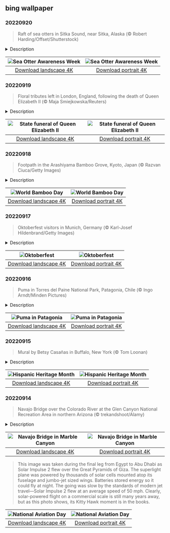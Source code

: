 ## bing wallpaper

### 20220920

> Raft of sea otters in Sitka Sound, near Sitka, Alaska (© Robert Harding/Offset/Shutterstock)

<details>
<summary>Description</summary>

> Officially called Enhydra lutris, and unofficially known as the cutest creatures that float, these sea otters in Sitka Sound, Alaska, are doing what otters do, showing us that it truly does take a village, in this case a flotilla. Groups of either males or females (sometimes with pups), are appropriately named rafts. Male rafts tend to be larger and can number more than 1,000 individuals. Sea otters' buoyant bodies indeed work like literal rafts, standing in as cradles, dinner tables, or any kind of solid surface. That's handy because otters spend the vast majority of their lives in the water, even giving birth in the sea. Although they seem to live carefree lives, frolicking and grooming and diving, they also serve an important role in keeping their aquatic ecosystems healthy, something to remember this week as we mark Sea Otter Awareness Week, observed every year during the last week of September.
> 
> Otters keep the giant kelp forests of the Pacific Ocean healthy by eating sea urchins, which would otherwise decimate kelp, an important habitat for many fish and other sea creatures. Otters also eat crabs, shellfish, squid, and other invertebrates. They've learned to crack the shells of some of their shellfish prey by smashing the crustaceans and mollusks against a rock (fetched from the sea floor of course) lodged on their bellies. An otter's caloric needs are huge. It must eat a quarter of its body weight each day to keep up with its cold-water metabolism.
> 
> The key to an otter's aquatic lifestyle is its fur, the thickest of any mammal, with about 1 million hairs per square inch, so dense its skin never actually gets wet. Otters need all those gazillion hairs to stay warm as they don't have a layer of blubber like other marine mammals. Their luxuriant coats made them favorite targets for 18th- and 19th-century trappers who hunted otters to near extinction before they were protected by law. Although sea otter populations have rebounded, they are still considered endangered. Otters live along the Pacific Coast of North America, from California up to Alaska. Although they can walk on land, they almost never find the need or desire to, even when it's nap time. When they're ready for a snooze, they'll raft up, wrap themselves in a strand of kelp to keep them from drifting away, and recline on the world's biggest waterbed.

</details>

| ![Sea Otter Awareness Week](https://cn.bing.com/th?id=OHR.SitkaOtters_EN-US7714053956_UHD.jpg&pid=hp&w=400&h=224&rs=1&c=4) | ![Sea Otter Awareness Week](https://cn.bing.com/th?id=OHR.SitkaOtters_EN-US7714053956_1080x1920.jpg&pid=hp&w=155&h=315&rs=1&c=4) |
|:---------:|:---------:|
| [Download landscape 4K](https://cn.bing.com/th?id=OHR.SitkaOtters_EN-US7714053956_UHD.jpg) | [Download portrait 4K](https://cn.bing.com/th?id=OHR.SitkaOtters_EN-US7714053956_1080x1920.jpg) |

### 20220919

> Floral tributes left in London, England, following the death of Queen Elizabeth II (© Maja Smiejkowska/Reuters)

<details>
<summary>Description</summary>

> Britain bids farewell to Queen Elizabeth II today, as her state funeral takes place in London's historic Westminster Abbey. Crowds are lining the streets to pay their final respects to the queen, who died peacefully at her Scottish residence, Balmoral, at age 96 on September 8, after more than 70 years on the throne. The royal family, world leaders, and senior UK politicians are attending the funeral, which is being broadcast across the world. After the service, the queen will be laid to rest in St. George's Chapel in the grounds of Windsor Castle, alongside Prince Philip, her beloved husband of 73 years, whom she described as her "strength and stay."
> 
> Queen Elizabeth II is Britain's longest-reigning monarch, and she dedicated her life to public service through turbulent times in the nation and beyond. From jubilees and celebrations to tragedy and political upheaval, she remained a constant, steady force, balancing duty and family responsibilities in her role as the country's head of state.
> 
> While Britons are sharing their loss and memories of the queen, some see it as a time to question the very existence of the monarchy, wishing to break with their colonial past by removing the British monarch as head of state and becoming a republic. All eyes are on her son King Charles III as he begins his reign, wondering whether he will follow closely in his mother's footsteps or forge a royal path of his own.

</details>

| ![State funeral of Queen Elizabeth II](https://cn.bing.com/th?id=OHR.QueenFuneral_EN-US7710269016_UHD.jpg&pid=hp&w=400&h=224&rs=1&c=4) | ![State funeral of Queen Elizabeth II](https://cn.bing.com/th?id=OHR.QueenFuneral_EN-US7710269016_1080x1920.jpg&pid=hp&w=155&h=315&rs=1&c=4) |
|:---------:|:---------:|
| [Download landscape 4K](https://cn.bing.com/th?id=OHR.QueenFuneral_EN-US7710269016_UHD.jpg) | [Download portrait 4K](https://cn.bing.com/th?id=OHR.QueenFuneral_EN-US7710269016_1080x1920.jpg) |

### 20220918

> Footpath in the Arashiyama Bamboo Grove, Kyoto, Japan (© Razvan Ciuca/Getty Images)

<details>
<summary>Description</summary>

> One of the most photographed places in Japan is this otherworldly grove of towering bamboo. The Arashiyama Bamboo Grove on the outskirts of Kyoto is surrounded by temples and shrines along the Katsura River. Rising as a manicured oasis of stories-high bamboo, the grove seems to turn the world green. The former villas and temples of the old noble class are located near the Arashiyama Grove, and its single 500-yard path is usually filled with visitors wielding cameras and selfie sticks, making this serene view a rare one.
> 
> World Bamboo Day, celebrated September 18, was created in 2009 to bring attention to this useful and versatile plant that flourishes in East Asia. Though the tallest bamboo can grow up to 100 feet, bamboo is not a tree but a grass. Known for its light weight, strength, and rapid growth, bamboo can be used to make almost anything, from clothing to building materials—and its shoots can even be consumed as food. Because it grows as much as 3 feet in a day, it's a highly renewable resource. For the same reason, it's also an invasive species in some places, as a small stand of bamboo can quickly become a large one. While bamboo grows best in tropical and warm climates, it adapts well to cool temperatures and high altitudes. And though it might have the most cultural value in Asia, it grows wild in Africa, the Americas, and Australia, too. Could there be bamboo growing near you?
> 
> 

</details>

| ![World Bamboo Day](https://cn.bing.com/th?id=OHR.ArashiyamaBamboo_EN-US7569665443_UHD.jpg&pid=hp&w=400&h=224&rs=1&c=4) | ![World Bamboo Day](https://cn.bing.com/th?id=OHR.ArashiyamaBamboo_EN-US7569665443_1080x1920.jpg&pid=hp&w=155&h=315&rs=1&c=4) |
|:---------:|:---------:|
| [Download landscape 4K](https://cn.bing.com/th?id=OHR.ArashiyamaBamboo_EN-US7569665443_UHD.jpg) | [Download portrait 4K](https://cn.bing.com/th?id=OHR.ArashiyamaBamboo_EN-US7569665443_1080x1920.jpg) |

### 20220917

> Oktoberfest visitors in Munich, Germany (© Karl-Josef Hildenbrand/Getty Images)

<details>
<summary>Description</summary>

> Oom-pah, oom-pah… That sound can mean only one thing (at least that isn't chocolate factory-related). It's Oktoberfest season! Don't start the party too fast, though: You might want to ride the Wellenflug swing carousel seen in today's photo before you get too much of that distinctly German beer in your belly. And it is distinct: Due to strict Reinheitsgebot ('purity orders') regulations in place since 1516, real German beer can only be made with certain ingredients—originally just barley, hops, and water, though other additions have trickled in over time.
> 
> From today until October 3, brass bands will play traditional German folk music as festive crowds eat, drink, and generally be merry in Munich, Germany—and most everywhere, thanks to the many copycat fests now held around the world. But let's face it, the Germans have most of us beat for beer consumption, as each Munich Oktoberfest sees nearly 2 million gallons of the stuff quaffed by visitors.
> 
> 

</details>

| ![Oktoberfest](https://cn.bing.com/th?id=OHR.Wellenflug_EN-US7380614960_UHD.jpg&pid=hp&w=400&h=224&rs=1&c=4) | ![Oktoberfest](https://cn.bing.com/th?id=OHR.Wellenflug_EN-US7380614960_1080x1920.jpg&pid=hp&w=155&h=315&rs=1&c=4) |
|:---------:|:---------:|
| [Download landscape 4K](https://cn.bing.com/th?id=OHR.Wellenflug_EN-US7380614960_UHD.jpg) | [Download portrait 4K](https://cn.bing.com/th?id=OHR.Wellenflug_EN-US7380614960_1080x1920.jpg) |

### 20220916

> Puma in Torres del Paine National Park, Patagonia, Chile (© Ingo Arndt/Minden Pictures)

<details>
<summary>Description</summary>

> Odds are this very focused puma has its eyes locked on a guanaco, a relative of the llama that's firmly at the top of its daily menu. In this case, dinner will be served in Torres del Paine National Park in the Patagonia region of Chile, the sprawling park recognized as one of the most famous places in the world to watch and photograph wild pumas. While tourists will sometimes see the big cats on their own, trained guides take visitors on hikes or all-terrain vehicle tours to look for the stealthy pumas. The wild cats have been officially protected for the last few years, bolstering their population, and there are abundant guanacos in the Patagonian steppes, which also helps.
> 
> The puma (which is the same big cat you might call a mountain lion or cougar) is the fourth-largest cat in the world, following the lion, tiger, and jaguar. Pumas don't roar like their large cousins—instead, they purr like house cats. That might explain why people in Patagonia simply call pumas gatos ('cats' in Spanish). With their characteristic slim build and impressive camouflage coloring, these canny hunters can live 10 years in their remote Patagonian home.
> 
> 

</details>

| ![Puma in Patagonia](https://cn.bing.com/th?id=OHR.PianePuma_EN-US7221521942_UHD.jpg&pid=hp&w=400&h=224&rs=1&c=4) | ![Puma in Patagonia](https://cn.bing.com/th?id=OHR.PianePuma_EN-US7221521942_1080x1920.jpg&pid=hp&w=155&h=315&rs=1&c=4) |
|:---------:|:---------:|
| [Download landscape 4K](https://cn.bing.com/th?id=OHR.PianePuma_EN-US7221521942_UHD.jpg) | [Download portrait 4K](https://cn.bing.com/th?id=OHR.PianePuma_EN-US7221521942_1080x1920.jpg) |

### 20220915

> Mural by Betsy Casañas in Buffalo, New York (© Tom Loonan)

<details>
<summary>Description</summary>

> We're kicking off Hispanic Heritage Month with this beautiful mural celebrating the contributions made to the Buffalo, New York, region by the Hispanic and Latinx communities. Artist, community activist, and educator Betsy Casañas, with the assistance of many local artists, created this mural called 'Homeland, Perhaps It Is Because I Wish to See You Fly, That My Flight Continues to Be Yours.' Its subjects highlight local cultural heritage, including portrayals of agricultural production and industrial work. Through conversations with members of the community, Casañas incorporated symbolism inspired by the mixed and integrated Latinx community of Buffalo.
> 
> Hispanic Heritage Month, a celebration of Hispanic and Latinx contributions to the United States, takes place each year from September 15 to October 15. Why doesn't it start at the beginning of the month? Because September 15 and 16 are important dates for many Hispanic communities in the Americas. On September 15, 1821, five Central American nations (Costa Rica, El Salvador, Guatemala, Honduras, and Nicaragua) declared their independence from Spain, almost 11 years to the day (September 16, 1810) after Mexico had declared its independence. These countries were specifically mentioned when US President Lyndon Johnson proclaimed the enactment of what was then Hispanic Heritage Week. In the 1980s, the week became a month, and Belize (which had declared independence from the UK on September 21, 1981) was added to the list of celebrated nations.
> 
> 

</details>

| ![Hispanic Heritage Month](https://cn.bing.com/th?id=OHR.BuffaloMural_EN-US7123580117_UHD.jpg&pid=hp&w=400&h=224&rs=1&c=4) | ![Hispanic Heritage Month](https://cn.bing.com/th?id=OHR.BuffaloMural_EN-US7123580117_1080x1920.jpg&pid=hp&w=155&h=315&rs=1&c=4) |
|:---------:|:---------:|
| [Download landscape 4K](https://cn.bing.com/th?id=OHR.BuffaloMural_EN-US7123580117_UHD.jpg) | [Download portrait 4K](https://cn.bing.com/th?id=OHR.BuffaloMural_EN-US7123580117_1080x1920.jpg) |

### 20220914

> Navajo Bridge over the Colorado River at the Glen Canyon National Recreation Area in northern Arizona (© trekandshoot/Alamy)

<details>
<summary>Description</summary>

> In the late 1800s, pioneers in Utah who wanted to expand their settlements south into Arizona were confronted by 600 miles of deep canyons carved by the Colorado River. By 1873 a ferry was established to cross the Colorado at the mouth of Glen Canyon—Lees Ferry, as it was called, remained vital to settlers in the area for more than 50 years, until authorities decided a bridge would provide more reliable and safer crossing. Construction began in 1927 of a span across the 834-foot gap of Marble Canyon, at the head of the Grand Canyon. When Grand Canyon Bridge opened to traffic in 1929 it was hailed as a 'modern marvel' and 'the biggest news in Southwest history.'
> 
> But as time passed, the bridge, which was officially renamed Navajo Bridge in 1934, saw heavier vehicles and more traffic. Debates raged over the traffic’s impact on Native land and endangered plants, and the likelihood of debris falling into the river below. The solution was a new, nearly identical but wider second bridge just downstream from the original bridge. It was dedicated on September 14, 1995, to much fanfare. Both bridges, collectively known as Navajo Bridge, are about 470 feet above the river below. The original span serves as a path for humans and horses while the new bridge carries vehicles.
> 
> 

</details>

| ![Navajo Bridge in Marble Canyon](https://cn.bing.com/th?id=OHR.MarbleCanyon_EN-US7056773172_UHD.jpg&pid=hp&w=400&h=224&rs=1&c=4) | ![Navajo Bridge in Marble Canyon](https://cn.bing.com/th?id=OHR.MarbleCanyon_EN-US7056773172_1080x1920.jpg&pid=hp&w=155&h=315&rs=1&c=4) |
|:---------:|:---------:|
| [Download landscape 4K](https://cn.bing.com/th?id=OHR.MarbleCanyon_EN-US7056773172_UHD.jpg) | [Download portrait 4K](https://cn.bing.com/th?id=OHR.MarbleCanyon_EN-US7056773172_1080x1920.jpg) |Swiss aviators André Borschberg and Bertrand Piccard. Borschberg is an engineer by training, Piccard a psychiatrist and balloonist who copiloted the first balloon to fly around the world nonstop. The pair took turns piloting the aircraft, which can carry only one person, on a multi-leg, 16-month flight around the world that started and ended in Abu Dhabi in the United Arab Emirates.
> 
> This image was taken during the final leg from Egypt to Abu Dhabi as Solar Impulse 2 flew over the Great Pyramids of Giza. The superlight plane was powered by thousands of solar cells mounted atop its fuselage and jumbo-jet sized wings. Batteries stored energy so it could fly at night. The going was slow by the standards of modern jet travel—Solar Impulse 2 flew at an average speed of 50 mph. Clearly, solar-powered flight on a commercial scale is still many years away, but as this photo shows, its Kitty Hawk moment is in the books.

</details>

| ![National Aviation Day](https://cn.bing.com/th?id=OHR.SolarImpulse2_EN-US2864472613_UHD.jpg&pid=hp&w=400&h=224&rs=1&c=4) | ![National Aviation Day](https://cn.bing.com/th?id=OHR.SolarImpulse2_EN-US2864472613_1080x1920.jpg&pid=hp&w=155&h=315&rs=1&c=4) |
|:---------:|:---------:|
| [Download landscape 4K](https://cn.bing.com/th?id=OHR.SolarImpulse2_EN-US2864472613_UHD.jpg) | [Download portrait 4K](https://cn.bing.com/th?id=OHR.SolarImpulse2_EN-US2864472613_1080x1920.jpg) |2246278299_UHD.jpg) | [Download portrait 4K](https://cn.bing.com/th?id=OHR.ChittorgarhFort_EN-US2246278299_1080x1920.jpg) |